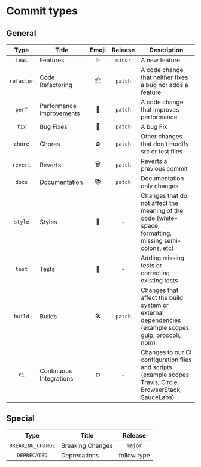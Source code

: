 # Commit types

## General

| Type       | Title                    | Emoji | Release | Description                                                                                                 |
|:----------:|--------------------------|:-----:|:-------:|-------------------------------------------------------------------------------------------------------------|
| `feat`     | Features                 |  ✨   | `minor` | A new feature                                                                                               |
| `refactor` | Code Refactoring         |  📦   | `patch` | A code change that neither fixes a bug nor adds a feature                                                   |
| `perf`     | Performance Improvements |  🚀   | `patch` | A code change that improves performance                                                                     |
| `fix`      | Bug Fixes                |  🐛   | `patch` | A bug Fix                                                                                                   |
| `chore`    | Chores                   |  ♻   | `patch` | Other changes that don't modify src or test files                                                           |
| `revert`   | Reverts                  |  🗑   | `patch` | Reverts a previous commit                                                                                   |
| `docs`     | Documentation            |  📚   | `patch` | Documentation only changes                                                                                  |
| `style`    | Styles                   |  💎   | -       | Changes that do not affect the meaning of the code (white-space, formatting, missing semi-colons, etc)      |
| `test`     | Tests                    |  🚨   | -       | Adding missing tests or correcting existing tests                                                           |
| `build`    | Builds                   |  🛠   | `patch` | Changes that affect the build system or external dependencies (example scopes: gulp, broccoli, npm)         |
| `ci`       | Continuous Integrations  |  ⚙   | -       | Changes to our CI configuration files and scripts (example scopes: Travis, Circle, BrowserStack, SauceLabs) |

## Special

| Type             | Title            | Release     |
|:----------------:|------------------|:-----------:|
|`BREAKING_CHANGE` | Breaking Changes | `major`     |
|`DEPRECATED`      | Deprecations     | follow type |
